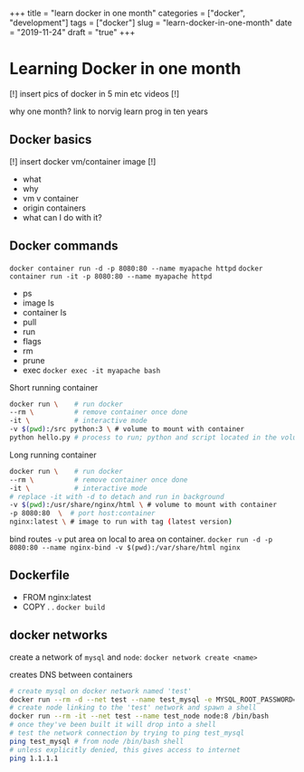 
+++
title = "learn docker in one month"
categories = ["docker", "development"]
tags = ["docker"]
slug = "learn-docker-in-one-month"
date = "2019-11-24"
draft = "true"
+++

# Learning Docker in one month

[!] insert pics of docker in 5 min etc videos [!]

why one month? link to norvig learn prog in ten years

## Docker basics

[!] insert docker vm/container image [!]

- what
- why
- vm v container
- origin containers
- what can I do with it?

## Docker commands

`docker container run -d -p 8080:80 --name myapache httpd`
`docker container run -it -p 8080:80 --name myapache httpd`
- ps
- image ls
- container ls
- pull
- run
- flags
- rm
- prune
- exec `docker exec -it myapache bash`

Short running container

```sh 
docker run \    # run docker 
--rm \          # remove container once done
-it \           # interactive mode
-v $(pwd):/src python:3 \ # volume to mount with container
python hello.py # process to run; python and script located in the volume - /src
```

Long running container

```sh 
docker run \    # run docker 
--rm \          # remove container once done
-it \           # interactive mode 
# replace -it with -d to detach and run in background
-v $(pwd):/usr/share/nginx/html \ # volume to mount with container
-p 8080:80  \  # port host:container
nginx:latest \ # image to run with tag (latest version)
```

bind routes `-v` put area on local to area on container. `docker run -d -p 8080:80 --name nginx-bind -v $(pwd):/var/share/html nginx`

## Dockerfile

- FROM nginx:latest
- COPY . .
`docker build`

## docker networks

create a network of `mysql` and `node`: `docker network create <name>`

creates DNS between containers

```sh
# create mysql on docker network named 'test'
docker run --rm -d --net test --name test_mysql -e MYSQL_ROOT_PASSWORD='root' mysql:5.6
# create node linking to the 'test' network and spawn a shell
docker run --rm -it --net test --name test_node node:8 /bin/bash
# once they've been built it will drop into a shell
# test the network connection by trying to ping test_mysql
ping test_mysql # from node /bin/bash shell
# unless explicitly denied, this gives access to internet
ping 1.1.1.1
```

